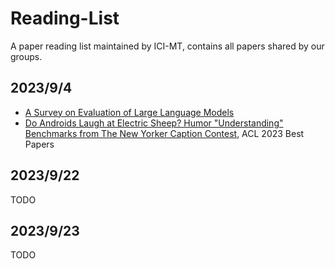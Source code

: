 # Reading-List
A paper reading list maintained by ICI-MT, contains all papers shared by our groups.


## 2023/9/4
- [A Survey on Evaluation of Large Language Models](https://arxiv.org/abs/2307.03109)
- [Do Androids Laugh at Electric Sheep? Humor "Understanding" Benchmarks from The New Yorker Caption Contest](https://arxiv.org/abs/2209.06293), ACL 2023 Best Papers


## 2023/9/22
TODO

## 2023/9/23
TODO
